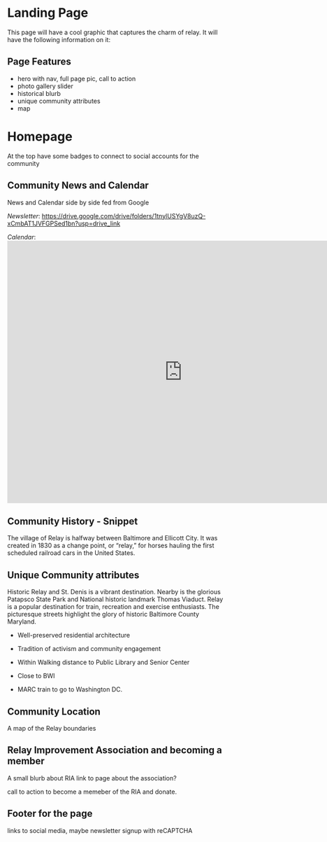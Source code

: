 # Landing Page

This page will have a cool graphic that captures the charm of relay. It will have the following information on it: 

## Page Features
- hero with nav, full page pic, call to action
- photo gallery slider
- historical blurb
- unique community attributes
- map
# Homepage

At the top have some badges to connect to social accounts for the community

## Community News and Calendar 

News and Calendar side by side fed from Google

*Newsletter*: https://drive.google.com/drive/folders/1tnylUSYgV8uzQ-xCmbAT1JVFGPSed1bn?usp=drive_link

*Calendar*: <iframe src="https://calendar.google.com/calendar/embed?src=relayimprovementassociation%40gmail.com&ctz=America%2FNew_York" style="border: 0" width="800" height="600" frameborder="0" scrolling="no"></iframe>

## Community History - Snippet 

The village of Relay is halfway between Baltimore and Ellicott City. It was created in 1830 as a change point, or “relay,” for horses hauling the first scheduled railroad cars in the United States.

## Unique Community attributes

Historic Relay and St. Denis is a vibrant destination. Nearby is the glorious Patapsco State Park and National historic landmark Thomas Viaduct. Relay is a popular destination for train, recreation and exercise enthusiasts. The picturesque streets highlight the glory of historic Baltimore County Maryland. 

* Well-preserved residential architecture

* Tradition of activism and community engagement

* Within Walking distance to Public Library and Senior Center

* Close to BWI

* MARC train to go to Washington DC.


## Community Location

A map of the Relay boundaries

## Relay Improvement Association and becoming a member

A small blurb about RIA link to page about the association?

call to action to become a memeber of the RIA and donate.

## Footer for the page 

links to social media, maybe newsletter signup with reCAPTCHA
